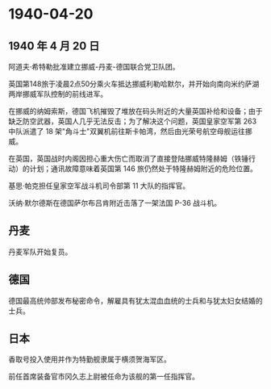 # 1940-04-20

## 1940 年 4 月 20 日

阿道夫·希特勒批准建立挪威-丹麦-德国联合党卫队团。

英国第148旅于凌晨2点50分乘火车抵达挪威利勒哈默尔，并开始向南向米约萨湖两岸挪威军队控制的前线进军。

在挪威的纳姆索斯，德国飞机摧毁了堆放在码头附近的大量英国补给和设备；由于缺乏防空武器，英国人几乎无法反击；为了解决这个问题，英国皇家空军第
263 中队派遣了 18
架"角斗士"双翼机前往斯卡帕湾，然后由光荣号航空母舰运往挪威。

在英国，英国战时内阁因担心重大伤亡而取消了直接登陆挪威特隆赫姆（铁锤行动）的计划；通讯故障意味着英国第
146 旅仍然处于特隆赫姆附近的危险位置。

基思·帕克担任皇家空军战斗机司令部第 11 大队的指挥官。

沃纳·默尔德斯在德国萨尔布吕肯附近击落了一架法国 P-36 战斗机。

## 丹麦

丹麦军队开始复员。

## 德国

德国最高统帅部发布秘密命令，解雇具有犹太混血血统的士兵和与犹太妇女结婚的士兵。

## 日本

香取号投入使用并作为特勤舰隶属于横须贺海军区。

前任首席装备官市冈久志上尉被任命为该舰的第一任指挥官。

